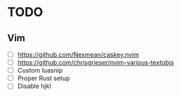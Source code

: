 # TODO

## Vim

- [ ] https://github.com/Nexmean/caskey.nvim
- [ ] https://github.com/chrisgrieser/nvim-various-textobjs
- [ ] Custom luasnip
- [ ] Proper Rust setup
- [ ] Disable hjkl
